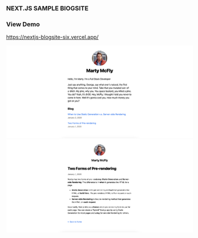 ### NEXT.JS SAMPLE BlOGSITE

### View Demo

https://nextjs-blogsite-six.vercel.app/

!["nextjs blogsite "](https://github.com/johncabang/nextjs-blogsite/blob/main/docs/nextjs-blogsite-screenshot01.png?raw=true)
!["nextjs blogsite "](https://github.com/johncabang/nextjs-blogsite/blob/main/docs/nextjs-blogsite-screenshot02.png?raw=true)

